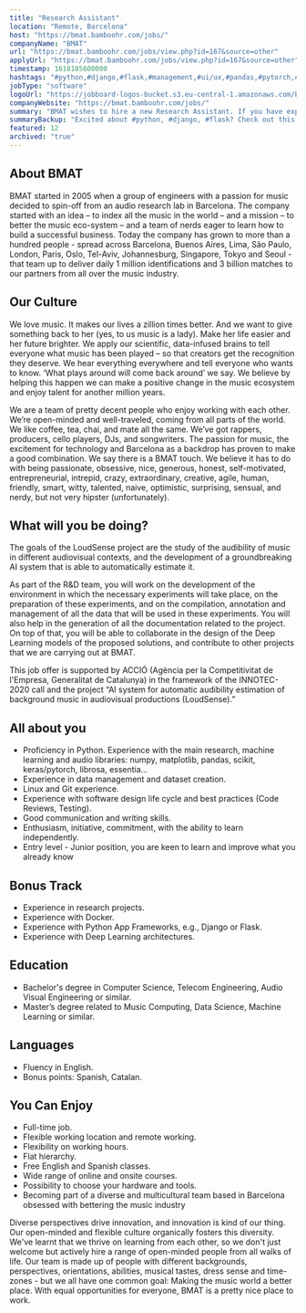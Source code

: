 ```yaml
---
title: "Research Assistant"
location: "Remote, Barcelona"
host: "https://bmat.bamboohr.com/jobs/"
companyName: "BMAT"
url: "https://bmat.bamboohr.com/jobs/view.php?id=167&source=other"
applyUrl: "https://bmat.bamboohr.com/jobs/view.php?id=167&source=other"
timestamp: 1618185600000
hashtags: "#python,#django,#flask,#management,#ui/ux,#pandas,#pytorch,#keras,#linux,#docker"
jobType: "software"
logoUrl: "https://jobboard-logos-bucket.s3.eu-central-1.amazonaws.com/bmat-licensing-slu"
companyWebsite: "https://bmat.bamboohr.com/jobs/"
summary: "BMAT wishes to hire a new Research Assistant. If you have experience with the main research, machine learning and audio libraries, consider applying."
summaryBackup: "Excited about #python, #django, #flask? Check out this job post!"
featured: 12
archived: "true"
---
```


## About BMAT

BMAT started in 2005 when a group of engineers with a passion for music decided to spin-off from an audio research lab in Barcelona. The company started with an idea – to index all the music in the world – and a mission – to better the music eco-system – and a team of nerds eager to learn how to build a successful business. Today the company has grown to more than a hundred people - spread across Barcelona, Buenos Aires, Lima, São Paulo, London, Paris, Oslo, Tel-Aviv, Johannesburg, Singapore, Tokyo and Seoul - that team up to deliver daily 1 million identifications and 3 billion matches to our partners from all over the music industry.

## Our Culture

We love music. It makes our lives a zillion times better. And we want to give something back to her (yes, to us music is a lady). Make her life easier and her future brighter. We apply our scientific, data-infused brains to tell everyone what music has been played – so that creators get the recognition they deserve. We hear everything everywhere and tell everyone who wants to know. ‘What plays around will come back around’ we say. We believe by helping this happen we can make a positive change in the music ecosystem and enjoy talent for another million years.

We are a team of pretty decent people who enjoy working with each other. We’re open-minded and well-traveled, coming from all parts of the world. We like coffee, tea, chai, and mate all the same. We’ve got rappers, producers, cello players, DJs, and songwriters. The passion for music, the excitement for technology and Barcelona as a backdrop has proven to make a good combination. We say there is a BMAT touch. We believe it has to do with being passionate, obsessive, nice, generous, honest, self-motivated, entrepreneurial, intrepid, crazy, extraordinary, creative, agile, human, friendly, smart, witty, talented, naive, optimistic, surprising, sensual, and nerdy, but not very hipster (unfortunately).

## What will you be doing?

The goals of the LoudSense project are the study of the audibility of music in different audiovisual contexts, and the development of a groundbreaking AI system that is able to automatically estimate it. 

As part of the R&D team, you will work on the development of the environment in which the necessary experiments will take place, on the preparation of these experiments, and on the compilation, annotation and management of all the data that will be used in these experiments. You will also help in the generation of all the documentation related to the project. On top of that, you will be able to collaborate in the design of the Deep Learning models of the proposed solutions, and contribute to other projects that we are carrying out at BMAT. 

This job offer is supported by ACCIÓ (Agència per la Competitivitat de l'Empresa, Generalitat de Catalunya) in the framework of the INNOTEC-2020 call and the project “AI system for automatic audibility estimation of background music in audiovisual productions (LoudSense).”

## All about you

*   Proficiency in Python. Experience with the main research, machine learning and audio libraries: numpy, matplotlib, pandas, scikit, keras/pytorch, librosa, essentia…
*   Experience in data management and dataset creation.
*   Linux and Git experience.
*   Experience with software design life cycle and best practices (Code Reviews, Testing).
*   Good communication and writing skills.
*   Enthusiasm, initiative, commitment, with the ability to learn independently.
*   Entry level - Junior position, you are keen to learn and improve what you already know

## Bonus Track

*   Experience in research projects.
*   Experience with Docker.
*   Experience with Python App Frameworks, e.g., Django or Flask.
*   Experience with Deep Learning architectures.

## Education

*   Bachelor's degree in Computer Science, Telecom Engineering, Audio Visual Engineering or similar.
*   Master’s degree related to Music Computing, Data Science, Machine Learning or similar.  
    

## Languages

*   Fluency in English.
*   Bonus points: Spanish, Catalan.  
    
## You Can Enjoy

*   Full-time job.
*   Flexible working location and remote working.
*   Flexibility on working hours.
*   Flat hierarchy.  
*   Free English and Spanish classes.
*   Wide range of online and onsite courses.
*   Possibility to choose your hardware and tools.  
*   Becoming part of a diverse and multicultural team based in Barcelona obsessed with bettering the music industry

Diverse perspectives drive innovation, and innovation is kind of our thing. Our open-minded and flexible culture organically fosters this diversity. We've learnt that we thrive on learning from each other, so we don't just welcome but actively hire a range of open-minded people from all walks of life. Our team is made up of people with different backgrounds, perspectives, orientations, abilities, musical tastes, dress sense and time-zones - but we all have one common goal: Making the music world a better place. With equal opportunities for everyone, BMAT is a pretty nice place to work.
